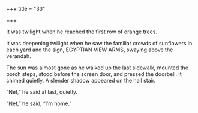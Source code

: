 +++
title = "33"

+++





It was twilight when he reached the first row of orange trees.

It was deepening twilight when he saw the familiar crowds of sunflowers in each yard and the sign, EGYPTIAN VIEW ARMS, swaying above the verandah.

The sun was almost gone as he walked up the last sidewalk, mounted the porch steps, stood before the screen door, and pressed the doorbell. It chimed quietly. A slender shadow appeared on the hall stair.

“Nef,” he said at last, quietly.

“Nef,” he said, “I’m home.”




